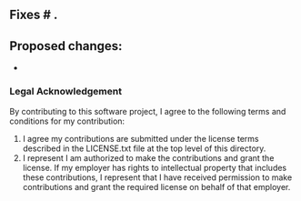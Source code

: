 ## Fixes # .


## Proposed changes:
-

### Legal Acknowledgement

By contributing to this software project, I agree to the following terms and conditions for my contribution:

1. I agree my contributions are submitted under the license terms described in the LICENSE.txt file at the top level of this directory.
2. I represent I am authorized to make the contributions and grant the license. If my employer has rights to intellectual property that includes these contributions, I represent that I have received permission to make contributions and grant the required license on behalf of that employer.
